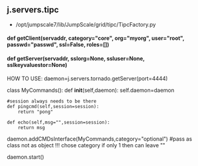 ## j.servers.tipc

- /opt/jumpscale7/lib/JumpScale/grid/tipc/TipcFactory.py

#### def getClient(servaddr, category="core", org="myorg", user="root", passwd="passwd", ssl=False, roles=[]) 

#### def getServer(servaddr, sslorg=None, ssluser=None, sslkeyvaluestor=None) 

HOW TO USE:
daemon=j.servers.tornado.getServer(port=4444)

class MyCommands():
    def __init__(self,daemon):
        self.daemon=daemon

    #session always needs to be there
    def pingcmd(self,session=session):
        return "pong"

    def echo(self,msg="",session=session):
        return msg

daemon.addCMDsInterface(MyCommands,category="optional")  #pass as class not as object !!! chose category if only 1 then can leave ""

daemon.start()

